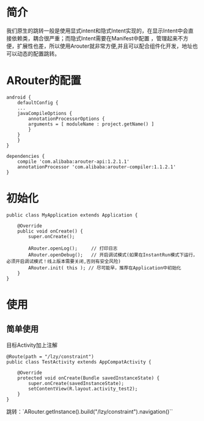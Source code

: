 # 简介
我们原生的跳转一般是使用显式intent和隐式Intent实现的，在显示Intent中会直接依赖类，耦合很严重；而隐式Intent需要在Manifest中配置
，管理起来不方便，扩展性也差，所以使用Arouter就非常方便,并且可以配合组件化开发，地址也可以动态的配置跳转。

# ARouter的配置
```
android {
    defaultConfig {
    ...
    javaCompileOptions {
        annotationProcessorOptions {
        arguments = [ moduleName : project.getName() ]
        }
    }
    }
}

dependencies {
    compile 'com.alibaba:arouter-api:1.2.1.1'
    annotationProcessor 'com.alibaba:arouter-compiler:1.1.2.1'
}
```

# 初始化
```
public class MyApplication extends Application {

    @Override
    public void onCreate() {
        super.onCreate();

        ARouter.openLog();     // 打印日志
        ARouter.openDebug();   // 开启调试模式(如果在InstantRun模式下运行，必须开启调试模式！线上版本需要关闭,否则有安全风险)
        ARouter.init( this ); // 尽可能早，推荐在Application中初始化
    }
} 
```

# 使用
## 简单使用
目标Activity加上注解  
```
@Route(path = "/lzy/constraint")
public class TestActivity extends AppCompatActivity {

    @Override
    protected void onCreate(Bundle savedInstanceState) {
        super.onCreate(savedInstanceState);
        setContentView(R.layout.activity_test2);
    }
}
```
跳转：`ARouter.getInstance().build("/lzy/constraint").navigation()``


